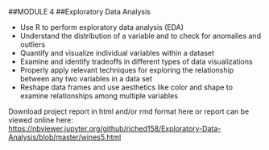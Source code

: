 
##MODULE 4
##Exploratory Data Analysis
* Use R to perform exploratory data analysis (EDA)
* Understand the distribution of a variable and to check for anomalies and outliers
* Quantify and visualize individual variables within a dataset
* Examine and identify tradeoffs in different types of data visualizations
* Properly apply relevant techniques for exploring the relationship between any two variables in a data set
* Reshape data frames and use aesthetics like color and shape to examine relationships among multiple variables



Download project report in html and/or rmd format here or report can be viewed online here:
https://nbviewer.jupyter.org/github/riched158/Exploratory-Data-Analysis/blob/master/wines5.html

